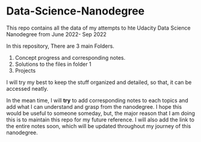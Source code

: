 # Data-Science-Nanodegree
This repo contains all the data of my attempts to hte Udacity Data Science Nanodegree from June 2022- Sep 2022


In this repository, There are 3 main Folders. 
1. Concept progress and corresponding notes.
2. Solutions to the files in folder 1
3. Projects

I will try my best to keep the stuff organized and detailed, so that, it can be accessed neatly. 

In the mean time, I will **try** to add corresponding notes to each topics and add what I can understand and grasp from the nanodegree. I hope this would be useful to someone someday, but, the major reason that I am doing this is to maintain this repo for my future reference. I will also add the link to the entire notes soon, which will be updated throughout my journey of this nanodegree.

